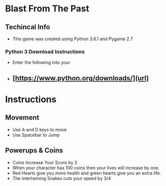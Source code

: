 # Blast From The Past
## Techincal Info
- This game was created using Python 3.6.1 and Pygame 2.7
 ### Python 3 Download Instructions
- Enter the following into your 
- [https://www.python.org/downloads/](url)
    -
# Instructions
## Movement
- Use A and D keys to move
- Use Spacebar to Jump
## Powerups & Coins
- Coins Increase Your Score by 2.
- When your character has 100 coins then your lives will increase by one.
- Red Hearts give you more health and green hearts give you an extra life.
- The intertwining Snakes cuts your speed by 3/4
## 
